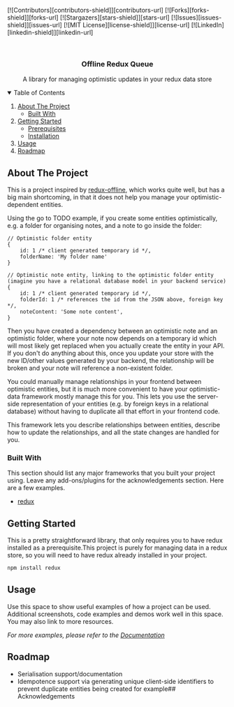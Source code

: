 <!--
*** Thanks for checking out the Best-README-Template. If you have a suggestion
*** that would make this better, please fork the repo and create a pull request
*** or simply open an issue with the tag "enhancement".
*** Thanks again! Now go create something AMAZING! :D
-->



<!-- PROJECT SHIELDS -->
<!--
*** I'm using markdown "reference style" links for readability.
*** Reference links are enclosed in brackets [ ] instead of parentheses ( ).
*** See the bottom of this document for the declaration of the reference variables
*** for contributors-url, forks-url, etc. This is an optional, concise syntax you may use.
*** https://www.markdownguide.org/basic-syntax/#reference-style-links
-->
[![Contributors][contributors-shield]][contributors-url]
[![Forks][forks-shield]][forks-url]
[![Stargazers][stars-shield]][stars-url]
[![Issues][issues-shield]][issues-url]
[![MIT License][license-shield]][license-url]
[![LinkedIn][linkedin-shield]][linkedin-url]



<br />
<p align="center">
<h3 align="center">Offline Redux Queue</h3>

  <p align="center">
    A library for managing optimistic updates in your redux data store
  </p>
</p>



<!-- TABLE OF CONTENTS -->
<details open="open">
  <summary>Table of Contents</summary>
  <ol>
    <li>
      <a href="#about-the-project">About The Project</a>
      <ul>
        <li><a href="#built-with">Built With</a></li>
      </ul>
    </li>
    <li>
      <a href="#getting-started">Getting Started</a>
      <ul>
        <li><a href="#prerequisites">Prerequisites</a></li>
        <li><a href="#installation">Installation</a></li>
      </ul>
    </li>
    <li><a href="#usage">Usage</a></li>
    <li><a href="#roadmap">Roadmap</a></li>
  </ol>
</details>



<!-- ABOUT THE PROJECT -->
## About The Project

This is a project inspired by [redux-offline](https://github.com/redux-offline/redux-offline), which works quite well, but has a big main shortcoming,
in that it does not help you manage your optimistic-dependent entities.

Using the go to TODO example, if you create some entities optimistically, e.g. a folder for organising notes, and a note to go inside the folder:

```
// Optimistic folder entity
{
    id: 1 /* client generated temporary id */,
    folderName: 'My folder name'
}

// Optimistic note entity, linking to the optimistic folder entity (imagine you have a relational database model in your backend service)
{
    id: 1 /* client generated temporary id */,
    folderId: 1 /* references the id from the JSON above, foreign key */,
    noteContent: 'Some note content',
}
```

Then you have created a dependency between an optimistic note and an optimistic folder, where your note
now depends on a temporary id which will most likely get replaced when you actually create the entity in your API.
If you don't do anything about this, once you update your store with the new ID/other values generated
by your backend, the relationship will be broken and your note will reference a non-existent folder.

You could manually manage relationships in your frontend between optimistic entities, but it is
much more convenient to have your optimistic-data framework mostly manage this for you. This lets
you use the server-side representation of your entities (e.g. by foreign keys in a relational database)
without having to duplicate all that effort in your frontend code.

This framework lets you describe relationships between entities, describe how to update the relationships,
and all the state changes are handled for you.

### Built With

This section should list any major frameworks that you built your project using. Leave any add-ons/plugins for the acknowledgements section. Here are a few examples.
* [redux](https://redux.js.org/)


<!-- GETTING STARTED -->
## Getting Started

This is a pretty straightforward library, that only requires you to have redux installed as a prerequisite.This project is purely for managing data in a redux store, so you will need to have redux already installed in your project.

  ```sh
  npm install redux
  ```

<!-- USAGE EXAMPLES -->
## Usage

Use this space to show useful examples of how a project can be used. Additional screenshots, code examples and demos work well in this space. You may also link to more resources.

_For more examples, please refer to the [Documentation](https://example.com)_



<!-- ROADMAP -->
## Roadmap

- Serialisation support/documentation
- Idempotence support via generating unique client-side identifiers to prevent duplicate entities being created for example## Acknowledgements
